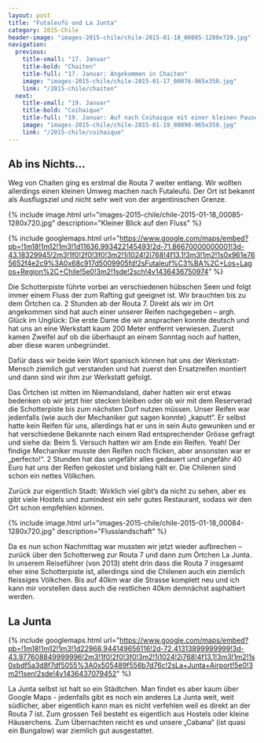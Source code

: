 ```yaml
---
layout: post
title: "Futaleufú und La Junta"
category: 2015-Chile
header-image: "images-2015-chile/chile-2015-01-18_00085-1280x720.jpg"
navigation:
  previous:
    title-small: "17. Januar"
    title-bold: "Chaiten"
    title-full: "17. Januar: Angekommen in Chaiten"
    image: "images-2015-chile/chile-2015-01-17_00076-965x350.jpg"
    link: "/2015-chile/chaiten"
  next:
    title-small: "19. Januar"
    title-bold: "Coihaique"
    title-full: "19. Januar: Auf nach Coihaique mit einer kleinen Pause"
    image: "images-2015-chile/chile-2015-01-19_00090-965x350.jpg"
    link: "/2015-chile/coihaique"
---
```


## Ab ins Nichts...

Weg von Chaiten ging es erstmal die Routa 7 weiter entlang. Wir wollten allerdings einen kleinen Umweg machen nach Futaleufú. Der Ort ist bekannt als Ausflugsziel und nicht sehr weit von der argentinischen Grenze.

{% include image.html url="images-2015-chile/chile-2015-01-18_00085-1280x720.jpg" description="Kleiner Blick auf den Fluss" %}

{% include googlemaps.html url="https://www.google.com/maps/embed?pb=!1m18!1m12!1m3!1d11636.993422145493!2d-71.86670000000001!3d-43.18329945!2m3!1f0!2f0!3f0!3m2!1i1024!2i768!4f13.1!3m3!1m2!1s0x961e765652f4e2c9%3A0x68c917d5009905fd!2sFutaleuf%C3%BA%2C+Los+Lagos+Region%2C+Chile!5e0!3m2!1sde!2sch!4v1436436750974" %}

Die Schotterpiste führte vorbei an verschiedenen hübschen Seen und folgt immer einem Fluss der zum Rafting gut geeignet ist. Wir brauchten bis zu dem Örtchen ca. 2 Stunden ab der Routa 7. Direkt als wir im Ort angekommen sind hat auch einer unserer Reifen nachgegeben – argh. Glück im Unglück: Die erste Dame die wir ansprachen konnte deutsch und hat uns an eine Werkstatt kaum 200 Meter entfernt verwiesen. Zuerst kamen Zweifel auf ob die überhaupt an einem Sonntag noch auf hatten, aber diese waren unbegründet.  

Dafür dass wir beide kein Wort spanisch können hat uns der Werkstatt-Mensch ziemlich gut verstanden und hat zuerst den Ersatzreifen montiert und dann sind wir ihm zur Werkstatt gefolgt.  

Das Örtchen ist mitten im Niemandsland, daher hatten wir erst etwas bedenken ob wir jetzt hier stecken bleiben oder ob wir mit dem Reserverad die Schotterpiste bis zum nächsten Dorf nutzen müssen. Unser Reifen war jedenfalls (wie auch der Mechaniker gut sagen konnte) „kaputt“. Er selbst hatte kein Reifen für uns, allerdings hat er uns in sein Auto gewunken und er hat verschiedene Bekannte nach einem Rad entsprechender Grösse gefragt und siehe da: Beim 5. Versuch hatten wir am Ende ein Reifen. Yeah! Der findige Mechaniker musste den Reifen noch flicken, aber ansonsten war er „perfecto!“. 2 Stunden hat das ungefähr alles gedauert und ungefähr 40 Euro hat uns der Reifen gekostet und bislang hält er. Die Chilenen sind schon ein nettes Völkchen.

Zurück zur eigentlich Stadt: Wirklich viel gibt’s da nicht zu sehen, aber es gibt viele Hostels und zumindest ein sehr gutes Restaurant, sodass wir den Ort schon empfehlen können.

{% include image.html url="images-2015-chile/chile-2015-01-18_00084-1280x720.jpg" description="Flusslandschaft" %}

Da es nun schon Nachmittag war mussten wir jetzt wieder aufbrechen – zurück über den Schotterweg zur Routa 7 und dann zum Örtchen La Junta.  
In unserem Reiseführer (von 2013) steht drin dass die Routa 7 insgesamt eher eine Schotterpiste ist, allerdings sind die Chilenen auch ein ziemlich fleissiges Völkchen. Bis auf 40km war die Strasse komplett neu und ich kann mir vorstellen dass auch die restlichen 40km demnächst asphaltiert werden.  

## La Junta

{% include googlemaps.html url="https://www.google.com/maps/embed?pb=!1m18!1m12!1m3!1d22968.944149656116!2d-72.41313899999999!3d-43.977608849999996!2m3!1f0!2f0!3f0!3m2!1i1024!2i768!4f13.1!3m3!1m2!1s0xbdf5a3d8f7df5055%3A0x505489f556b7d76c!2sLa+Junta+Airport!5e0!3m2!1sen!2sde!4v1436437079452" %}

La Junta selbst ist halt so ein Städtchen. Man findet es aber kaum über Google Maps - jedenfalls gibt es noch ein anderes La Junta weit, weit südlicher, aber eigentlich kann man es nicht verfehlen weil es direkt an der Routa 7 ist. Zum grossen Teil besteht es eigentlich aus Hostels oder kleine Häuserchens. Zum Übernachten reicht es und unsere „Cabana“ (ist quasi ein Bungalow) war ziemlich gut ausgestattet.
